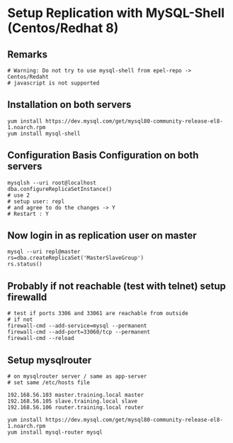 # Setup Replication with MySQL-Shell (Centos/Redhat 8) 

## Remarks 

```
# Warning: Do not try to use mysql-shell from epel-repo -> Centos/Redaht 
# javascript is not supported 
```

## Installation on both servers 

```
yum install https://dev.mysql.com/get/mysql80-community-release-el8-1.noarch.rpm
yum install mysql-shell 
```

## Configuration Basis Configuration on both servers 

```
mysqlsh --uri root@localhost 
dba.configureReplicaSetInstance()
# use 2 
# setup user: repl 
# and agree to do the changes -> Y
# Restart : Y 
```

## Now login in as replication user on master 

```
mysql --uri repl@master 
rs=dba.createReplicaSet('MasterSlaveGroup')
rs.status()

```

## Probably if not reachable (test with telnet) setup firewalld

```
# test if ports 3306 and 33061 are reachable from outside 
# if not 
firewall-cmd --add-service=mysql --permanent
firewall-cmd --add-port=33060/tcp --permanent
firewall-cmd --reload
```

## Setup mysqlrouter 

```
# on mysqlrouter server / same as app-server
# set same /etc/hosts file 

192.168.56.103 master.training.local master
192.168.56.105 slave.training.local slave
192.168.56.106 router.training.local router

yum install https://dev.mysql.com/get/mysql80-community-release-el8-1.noarch.rpm
yum install mysql-router mysql

```
